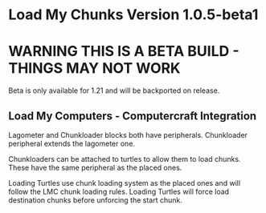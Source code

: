 # Load My Chunks Version 1.0.5-beta1

# WARNING THIS IS A BETA BUILD - THINGS MAY NOT WORK
Beta is only available for 1.21 and will be backported on release.

## Load My Computers - Computercraft Integration

Lagometer and Chunkloader blocks both have peripherals.
Chunkloader peripheral extends the lagometer one.

Chunkloaders can be attached to turtles to allow them to load chunks. These have the same peripheral as the placed ones.

Loading Turtles use chunk loading system as the placed ones and will follow the LMC chunk loading rules. 
Loading Turtles will force load destination chunks before unforcing the start chunk. 